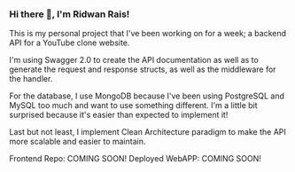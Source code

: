 ### Hi there 👋, I'm Ridwan Rais!
This is my personal project that I've been working on for a week; a backend API for a YouTube clone website.

 I'm using Swagger 2.0 to create the API documentation as well as to generate the request and response structs, as well as the middleware for the handler. 

For the database, I use MongoDB because I've been using PostgreSQL and MySQL too much and want to use something different. I'm a little bit surprised because it's easier than expected to implement it!

Last but not least, I implement Clean Architecture paradigm to make the API more scalable and easier to maintain.

Frontend Repo: COMING SOON!
Deployed WebAPP: COMING SOON!
